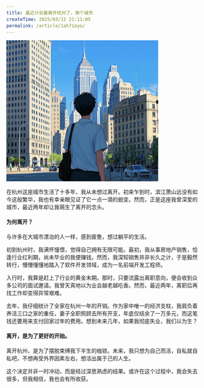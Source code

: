 ```yaml
---
title: 最近计划着离开杭州了，换个城市
createTime: 2025/03/12 21:11:05
permalink: /article/1ah71oyo/
---
```


<img src="../public/images/3-11.png" width="400px"/>

  
  在杭州这座城市生活了十多年，我从未想过离开。初来乍到时，滨江萧山远没有如今这般繁华，我也有幸亲眼见证了它一点一滴的蜕变。然而，正是这座我曾深爱的城市，最近两年却让我萌生了离开的念头。

#### 为何离开？

  
  与许多在大城市漂泊的人一样，感到疲惫，想过躺平的生活。

  
  初到杭州时，我满怀憧憬，觉得自己拥有无限可能。最初，我从事房地产销售，恰逢行业红利期，尚未毕业的我便赚钱。然而，我深知销售并非长久之计，于是毅然转行，懵懵懂懂地踏入了软件开发领域，成为一名前端开发工程师。

  
  入行时，我算是赶上了行业的黄金末期。那时，只要流露出离职意向，便会收到众多公司的面试邀请。我曾天真地以为业会越老越吃香。然而，最近两年，离职后再找工作却变得异常艰难。

  
  去年，我仔细统计了全家在杭州一年的开销。作为家中唯一的经济支柱，我肩负着养活三口之家的重任，妻子全职照顾去所有开支，年底仅结余了一万多元，而这笔钱还要用来支付回家过年的费用。想到未来几年，如果我彻底失业，我们以为生？



#### 离开，是为了更好的开始。

  
  离开杭州，是为了摆脱束缚我下半生的枷锁。未来，我只想为自己而活，自私就自私吧，不想再受外界因素左右，想活出属于己的人生。

  
  这个决定并非一时冲动，而是经过深思熟虑的结果。或许在这个过程中，我会失去很多，但我相信，我也会有所收获。